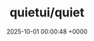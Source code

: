 ---
title: "quietui/quiet"
link: "https://github.com/quietui/quiet"
date: "2025-10-01 00:00:48 +0000"
description: "A UI library for the Web focusing on accessibility, longevity, performance, and simplicity."
category: "github"
---